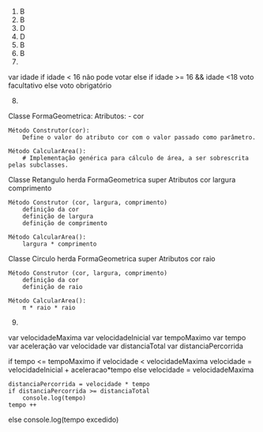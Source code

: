 1) B
2) B
3) D
4) D
5) B
6) B
7)    
var idade 
if idade < 16
	não pode votar
else if idade >= 16 && idade <18
	voto facultativo
else 
	voto obrigatório

8) 
Classe FormaGeometrica:
    Atributos:
        - cor

    Método Construtor(cor):
        Define o valor do atributo cor com o valor passado como parâmetro.

    Método CalcularArea():
        # Implementação genérica para cálculo de área, a ser sobrescrita pelas subclasses.

Classe Retangulo herda FormaGeometrica
    super Atributos
        cor
        largura
        comprimento
    
    Método Construtor (cor, largura, comprimento)
        definição da cor
        definição de largura
        definição de comprimento

    Método CalcularArea(): 
        largura * comprimento

Classe Circulo herda FormaGeometrica
    super Atributos
        cor
        raio
    
    Método Construtor (cor, largura, comprimento)
        definição da cor
        definição de raio

    Método CalcularArea(): 
        π * raio * raio
    

9) 
var velocidadeMaxima
var velocidadeInicial
var tempoMaximo
var tempo
var aceleração
var velocidade
var distanciaTotal
var distanciaPercorrida

if tempo <= tempoMaximo
    if velocidade < velocidadeMaxima
        velocidade = velocidadeInicial + aceleracao*tempo
    else
        velocidade = velocidadeMaxima

    distanciaPercorrida = velocidade * tempo
    if distanciaPercorrida >= distanciaTotal
        console.log(tempo)
    tempo ++
else 
    console.log(tempo excedido)
